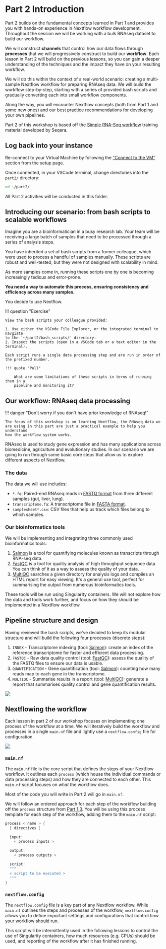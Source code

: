 # Part 2 Introduction  

Part 2 builds on the fundamental concepts learned in Part 1 and provides you with 
hands-on experience in Nextflow workflow development. Throughout the session 
we will be working with a bulk RNAseq dataset to build our workflow. 

We will construct **channels** that control how our data flows through 
**processes** that we will progressively construct to build our **workflow**. 
Each lesson in Part 2 will build on the previous lessons, so you can gain a 
deeper understanding of the techniques and the impact they have on your 
resulting workflow. 

We will do this within the context of a real-world scenario: creating a multi-sample 
Nextflow workflow for preparing RNAseq data. We will build the workflow 
step-by-step, starting with a series of provided bash scripts and gradually 
converting each into small workflow components.

Along the way, you will encounter Nextflow concepts (both from Part 1 and some
new ones) and our best practice recommendations for developing your own pipelines.  

Part 2 of this workshop is based off the 
[Simple RNA-Seq workflow](https://training.nextflow.io/basic_training/rnaseq_pipeline/)
training material developed by Seqera.  

## Log back into your instance 

Re-connect to your Virtual Machine by following the 
["Connect to the VM"](../setup.md) section from the setup page.

Once connected, in your VSCode terminal, change directories into the `part2/`
directory:  

```bash
cd ~/part2/
```

All Part 2 activities will be conducted in this folder. 

## Introducing our scenario: from bash scripts to scalable workflows  

Imagine you are a bioinformatician in a busy research lab. Your team will be
receiving a large batch of samples that need to be processed through a series
of analysis steps.  

You have inherited a set of bash scripts from a former colleague, which were
used to process a handful of samples manually. These scripts are robust
and well-tested, but they were not designed with scalability in mind.  

As more samples come in, running these scripts one by one is becoming
increasingly tedious and error-prone.  

**You need a way to automate this process, ensuring consistency and efficiency
across many samples.** 

You decide to use Nextflow.  

!!! question "Exercise"

    View the bash scripts your colleague provided:

    1. Use either the VSCode File Explorer, or the integrated terminal to navgiate 
    to the `~/part2/bash_scripts/` directory.
    2. Inspect the scripts (open in a VSCode tab or a text editor in the terminal).

    Each script runs a single data processing step and are run in order of the prefixed number.
    
    !!! quote "Poll"

        What are some limitations of these scripts in terms of running them in a
        pipeline and monitoring it?  

## Our workflow: RNAseq data processing 

!!! danger "Don't worry if you don't have prior knowledge of RNAseq!"

    The focus of this workshop is on learning Nextflow, the RNAseq data we 
    are using in this part are just a practical example to help you understand 
    how the workflow system works. 

RNAseq is used to study gene expression and has many applications across
biomedicine, agriculture and evolutionary studies. In our scenario we are going to 
run through some basic core steps that allow us to explore different aspects of 
Nextflow. 

### The data  

The data we will use includes:

- `*.fq`: Paired-end RNAseq reads in [FASTQ format](https://en.wikipedia.org/wiki/FASTQ_format) from three different samples (gut, liver, lung).  
- `transcriptome.fa`: A transcriptome file in [FASTA format](https://en.wikipedia.org/wiki/FASTA_format).  
- `samplesheet*.csv`: CSV files that help us track which files belong to which samples.

### Our bioinformatics tools  

We will be implementing and integrating three commonly used bioinformatics tools:  

1. [Salmon](https://combine-lab.github.io/salmon/) is a tool for quantifying molecules known as transcripts through RNA-seq data.  
2. [FastQC](https://www.bioinformatics.babraham.ac.uk/projects/fastqc/) is a tool for quality analysis of high throughput sequence data. You can think of it as a way to assess the quality of your data.  
3. [MultiQC](https://multiqc.info/) searches a given directory for analysis logs and compiles an HTML report for easy viewing. It's a general use tool, perfect for summarising the output from numerous bioinformatics tools.  

These tools will be run using Singularity containers. We will not explore how the
data and tools work further, and focus on how they should be implemented in a
Nextflow workflow.  

## Pipeline structure and design 

Having reviewed the bash scripts, we've decided to keep its modular structure and will build the following four processes (discrete steps):

1. `INDEX` - Transcriptome indexing (tool: [Salmon](https://combine-lab.github.io/salmon/)): create an index of the reference transcriptome for faster and efficient data processing.
2. `FASTQC` - Raw data quality control (tool: [FastQC](https://www.bioinformatics.babraham.ac.uk/projects/fastqc/)): assess the quality of the FASTQ files to ensure our data is usable. 
3. `QUANTIFICATION` - Gene quantification (tool: [Salmon](https://combine-lab.github.io/salmon/)): counting how many reads map to each gene in the transcriptome. 
4. `MULTIQC` - Summarise results in a report (tool: [MultiQC](https://multiqc.info/)): generate a report that summarises quality control and gene quantification results. 
  
![](./img/2.0_workflow.png)

## Nextflowing the workflow

Each lesson in part 2 of our workshop focuses on implementing one process of 
the workflow at a time. We will iteratively build the workflow and processes 
in a single `main.nf` file and lightly use a `nextflow.config` file for configuration.

![](./img/2.0_main_config.png)

### `main.nf`

The `main.nf` file is the core script that defines the steps of your Nextflow
workflow. It outlines each `process` (which house the individual commands or data
processing steps) and how they are connected to each other. This `main.nf`
script focuses on _what_ the workflow does.

Most of the code you will write in Part 2 will go in `main.nf`. 

We will follow an ordered approach for each step of the workflow 
building off the `process` structure from [Part 1.3](../part1/03_hellonf.md).
You will be using this process template for each step of the workflow, adding 
them to the `main.nf` script: 

```groovy
process < name > {
  [ directives ]

  input:
    < process inputs >

  output:
    < process outputs >

  script:
  """
  < script to be executed >
  """
}
```

### `nextflow.config`

The `nextflow.config` file is a key part of any Nextflow workflow.
While `main.nf` outlines the steps and processes of the workflow, 
`nextflow.config` allows you to define important settings and configurations 
that control _how_ your workflow should run.

This script will be intermittently used in the following lessons to control
the use of Singularity containers, how much resources (e.g. CPUs) should be used, and
reporting of the workflow after it has finished running.

